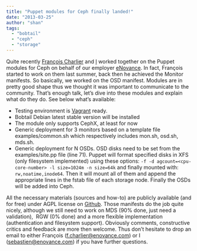 ```yaml
---
title: "Puppet modules for Ceph finally landed!"
date: "2013-03-25"
author: "shan"
tags: 
  - "bobtail"
  - "ceph"
  - "storage"
---
```


Quite recently [François Charlier](https://github.com/fcharlier) and [I](http://sebastien-han.fr/) worked together on the Puppet modules for Ceph on behalf of our employer [eNovance](http://www.enovance.com/). In fact, François started to work on them last summer, back then he achieved the Monitor manifests. So basically, we worked on the OSD manifest. Modules are in pretty good shape thus we thought it was important to communicate to the community. That’s enough talk, let’s dive into these modules and explain what do they do. See below what’s available:

- Testing environment is [Vagrant](http://www.vagrantup.com/) ready.
- Bobtail Debian latest stable version will be installed
- The module only supports CephX, at least for now
- Generic deployment for 3 monitors based on a template file examples/common.sh which respectively includes mon.sh, osd.sh, mds.sh.
- Generic deployment for N OSDs. OSD disks need to be set from the examples/site.pp file (line 71). Puppet will format specified disks in XFS (only filesystem implemented) using these options: `-f -d agcount=<cpu-core-number> -l size=1024m -n size=64k` and finally mounted with: `rw,noatime,inode64`. Then it will mount all of them and append the appropriate lines in the fstab file of each storage node. Finally the OSDs will be added into Ceph.

All the necessary materials (sources and how-to) are publicly available (and for free) under AGPL license on [Github](https://github.com/enovance/puppet-ceph). Those manifests do the job quite nicely, although we still need to work on MDS (90% done, just need a validation),  RGW (0% done) and a more flexible implementation (authentication and filesystem support). Obviously comments, constructive critics and feedback are more then welcome. Thus don’t hesitate to drop an email to either François (f.charlier@enovance.com) or I (sebastien@enovance.com) if you have further questions.
